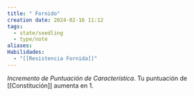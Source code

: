 ```yaml
---
title: " Fornido"
creation date: 2024-02-16 11:12
tags:
  - state/seedling
  - type/note
aliases: 
Habilidades:
  - "[[Resistencia Fornida]]"
---
```

*Incremento de Puntuación de Característica*. Tu puntuación de [[Constitución]] aumenta en 1.

